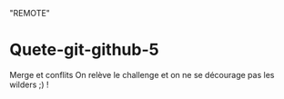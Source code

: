 "REMOTE"

# Quete-git-github-5
Merge et conflits
On relève le challenge et on ne se décourage pas les wilders ;) !
